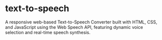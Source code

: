 # text-to-speech
A responsive web-based Text-to-Speech Converter built with HTML, CSS, and JavaScript using the Web Speech API, featuring dynamic voice selection and real-time speech synthesis.
